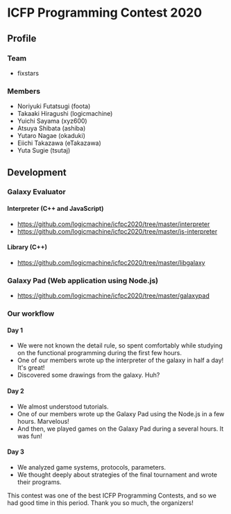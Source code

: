# ICFP Programming Contest 2020

## Profile

### Team
* fixstars

### Members
* Noriyuki Futatsugi (foota)
* Takaaki Hiragushi (logicmachine)
* Yuichi Sayama (xyz600)
* Atsuya Shibata (ashiba)
* Yutaro Nagae (okaduki)
* Eiichi Takazawa (eTakazawa)
* Yuta Sugie (tsutaj)

## Development

### Galaxy Evaluator

#### Interpreter (C++ and JavaScript)
* https://github.com/logicmachine/icfpc2020/tree/master/interpreter
* https://github.com/logicmachine/icfpc2020/tree/master/js-interpreter

#### Library (C++)
* https://github.com/logicmachine/icfpc2020/tree/master/libgalaxy

### Galaxy Pad (Web application using Node.js)
* https://github.com/logicmachine/icfpc2020/tree/master/galaxypad

### Our workflow

#### Day 1
* We were not known the detail rule, so spent comfortably while studying on the functional programming during the first few hours.
* One of our members wrote up the interpreter of the galaxy in half a day! It's great!
* Discovered some drawings from the galaxy. Huh?

#### Day 2
* We almost understood tutorials.
* One of our members wrote up the Galaxy Pad using the Node.js in a few hours. Marvelous!
* And then, we played games on the Galaxy Pad during a several hours. It was fun!

#### Day 3
* We analyzed game systems, protocols, parameters.
* We thought deeply about strategies of the final tournament and wrote their programs.

This contest was one of the best ICFP Programming Contests, and so we had good time in this period.
Thank you so much, the organizers!

